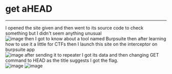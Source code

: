 # get aHEAD
---
I opened the site given and then went to its source code to check something but I didn't seem anything unusual\
![image](https://github.com/Bg652/ctf/assets/144695497/ef05359c-cd8d-43e7-860d-69cc1de1ee40)
then I got to know about a tool named Burpsuite then after learning how to use it a little for CTFs then I launch this site on the interceptor on burpsuite app\
![image](https://github.com/Bg652/ctf/assets/144695497/d45bcd08-1dfb-4b2f-afff-d862ad2b730b)
after sending it to repeater I got its data and then changing GET command to HEAD as the title suggests I got the flag.\
![image](https://github.com/Bg652/ctf/assets/144695497/c4c82c8a-f624-49b5-a1f9-d3df0fb8f7d6)
![image](https://github.com/Bg652/ctf/assets/144695497/41ef04e5-c2b8-453b-933b-5e83522734d6)


